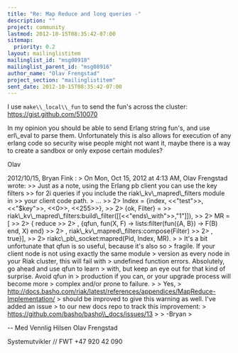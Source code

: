 ```yaml
---
title: "Re: Map Reduce and long queries -"
description: ""
project: community
lastmod: 2012-10-15T08:35:42-07:00
sitemap:
  priority: 0.2
layout: mailinglistitem
mailinglist_id: "msg08918"
mailinglist_parent_id: "msg08916"
author_name: "Olav Frengstad"
project_section: "mailinglistitem"
sent_date: 2012-10-15T08:35:42-07:00
---
```



I use ``make\\_local\\_fun`` to send the fun's across the cluster:
https://gist.github.com/510070

In my opinion you should be able to send Erlang string fun's, and use
erl\\_eval to parse them. Unfortunately this is also allows for
execution of any erlang code so security wise people might not want
it, maybe there is a way to create a sandbox or only expose certain
modules?

Olav

2012/10/15, Bryan Fink :
&gt; On Mon, Oct 15, 2012 at 4:13 AM, Olav Frengstad  wrote:
&gt;&gt; Just as a note, using the Erlang pb client you can use the key filters
&gt;&gt; for 2i queries if you include the riak\\_kv\\_mapred\\_filters module in
&gt;&gt; your client code path.
&gt; …
&gt;&gt; 2&gt; Index = {index, &lt;&lt;"test"&gt;&gt;, &lt;&lt;"$key"&gt;&gt;, &lt;&lt;0&gt;&gt;, &lt;&lt;255&gt;&gt;},
&gt;&gt; 2&gt; {ok, Filter} =
&gt;&gt; riak\\_kv\\_mapred\\_filters:build\\_filter([[&lt;&lt;"ends\\_with"&gt;&gt;,"1"]]),
&gt;&gt; 2&gt; MR = [
&gt;&gt; 2&gt; { reduce
&gt;&gt; 2&gt; , {qfun, fun(X, F) -&gt; lists:filter(fun({A, B}) -&gt; F(B) end, X) end}
&gt;&gt; 2&gt; , riak\\_kv\\_mapred\\_filters:compose(Filter)
&gt;&gt; 2&gt; , true}],
&gt;&gt; 2&gt; riakc\\_pb\\_socket:mapred(Pid, Index, MR).
&gt;
&gt; It's a bit unfortunate that qfun is so useful, because it's also so
&gt; fragile. If your client node is not using exactly the same module
&gt; version as every node in your Riak cluster, this will fail with
&gt; undefined function errors. Absolutely, go ahead and use qfun to learn
&gt; with, but keep an eye out for that kind of surprise. Avoid qfun in
&gt; production if you can, or your upgrade process will become more
&gt; complex and/or prone to failure.
&gt;
&gt; Yes,
&gt; http://docs.basho.com/riak/latest/references/appendices/MapReduce-Implementation/
&gt; should be improved to give this warning as well. I've added an issue
&gt; to our new docs repo to track this improvement:
&gt; https://github.com/basho/basho\\_docs/issues/13
&gt;
&gt; -Bryan
&gt;


-- 
Med Vennlig Hilsen
Olav Frengstad

Systemutvikler // FWT
+47 920 42 090

